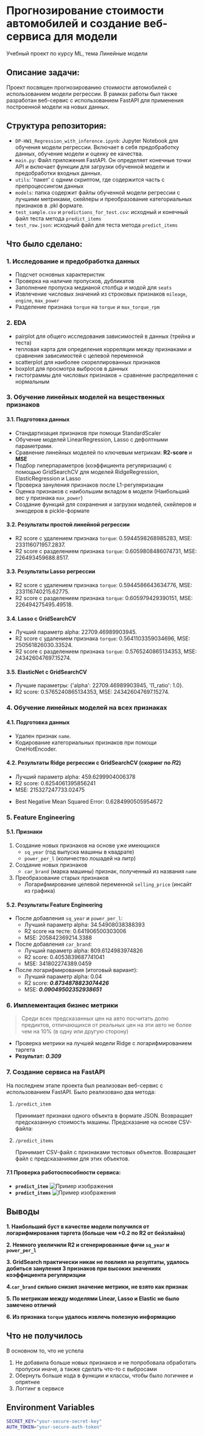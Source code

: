 # Прогнозирование стоимости автомобилей и создание веб-сервиса для модели

Учебный проект по курсу ML, тема Линейные модели

## Описание задачи:
Проект посвящен прогнозированию стоимости автомобилей с использованием модели регрессии. В рамках работы был также разработан веб-сервис с использованием FastAPI для применения построенной модели на новых данных.

## Структура репозитория:
* `DP-HW1_Regression_with_inference.ipynb`: Jupyter Notebook для обучения модели регрессии. Включает в себя предобработку данных, обучение модели и оценку ее качества.
* `main.py`: Файл приложения FastAPI. Он определяет конечные точки API и включает функции для загрузки обученной модели и предобработки входных данных.
* `utils`: 'пакет' с одним скриптом, где содержится часть с препроцессингом данных
* `models`: папка содержит файлы обученной модели регрессии с лучшими метриками, скейлеры и преобразование категориальных признаков в .pkl формате.
* `test_sample.csv` и `predictions_for_test.csv`: исходный и конечный файл теста метода `predict_items`
* `test_row.json`: исходный файл для теста метода `predict_items`

## Что было сделано:
### **1. Исследование и предобработка данных**  
   * Подсчет основных характеристик 
   * Проверка на наличие пропусков, дубликатов
   * Заполнение пропуска медианой столбца и модой для `seats`
   * Извлечение числовых значений из строковых признаков `mileage`, `engine`, `max_power`
   * Разделение признака `torque` на `torque` и `max_torque_rpm` 

### **2. EDA**  
   * pairplot для общего исследования зависимостей в данных (трейна и теста) 
   * тепловая карта для определения корреляции между признаками и сравнения зависимостей с целевой переменной
   * scatterplot для наиболее скореллированных признаков
   * boxplot для просмотра выбросов в данных
   * гистограммы для числовых признаков + сравнение распределения с нормальным

### **3. Обучение линейных моделей на вещественных признаков**

#### 3.1. Подготовка данных
* Стандартизация признаков при помощи StandardScaler
* Обучение моделей LinearRegression, Lasso с дефолтными параметрами.
* Сравнение линейных моделей по ключевым метрикам: **R2-score** и **MSE**
* Подбор гиперпараметров (коэффициента регуляризации) с помощью GridSearchCV для моделей RidgeRegression, ElasticRegression и Lasso
* Проверка зануления признаков после L1-регуляризации
* Оценка признаков с наибольшим вкладом в модели (Наибольший вес у признака `max_power`)
* Создание функций для сохранения и загрузки моделей, скейлеров и энкодеров в pickle-формате

#### 3.2. Результаты простой линейной регрессии
- R2 score с удалением признака `torque`: 0.5944598268985283, MSE: 233116071957.2837.
- R2 score с разделением признака `torque`: 0.6059808486074731, MSE: 226493459688.8517.

#### 3.3. Результаты Lasso регрессии
- R2 score с удалением признака `torque`: 0.5944586643634776, MSE: 233116740215.62775.
- R2 score с разделением признака `torque`: 0.605979429390151, MSE: 226494275495.49518.

#### 3.4. Lasso с GridSearchCV
- Лучший параметр alpha: 22709.46989903945.
- R2 score с удалением признака `torque`: 0.5641103359034696, MSE: 250561826030.33524.
- R2 score с разделением признака `torque`: 0.5765240865134353, MSE: 243426047697.15274.

#### 3.5. ElasticNet с GridSearchCV
- Лучшие параметры: {'alpha': 22709.46989903945, 'l1_ratio': 1.0}.
- R2 score: 0.5765240865134353, MSE: 243426047697.15274.

### 4. Обучение линейных моделей на всех признаках
#### 4.1. Подготовка данных
- Удален признак `name`.
- Кодирование категориальных признаков при помощи OneHotEncoder.

#### 4.2. Результаты Ridge регрессии с GridSearchCV (скоринг по 𝑅2)
- Лучший параметр alpha: 459.6299904006378
- R2 score: 0.6254061395856241
- MSE: 215327247733.02475
* Best Negative Mean Squared Error: 0.6284990505954672

### 5. Feature Engineering
#### 5.1. Признаки
1. Создание новых признаков на основе уже имеющихся
    * `sq_year` (год выпуска машины в квадрате)
   * `power_per_l` (количество лошадей на литр)
2. Создание новых признаков 
   *  `car_brand` (марка машины) признак, полученный из названия `name`
3. Преобразование старых признаков
   * Логарифмирование целевой переменной `selling_price` (инсайт из графика)

#### 5.2. Результаты Feature Engineering
- После добавления `sq_year` и `power_per_l`:
  - Лучший параметр alpha: 34.54908038388393
  - R2 score на тесте: 0.641906500303006
  - MSE: 205842369214.3388
- После добавления `car_brand`:
  - Лучший параметр alpha: 809.6124983974826
  - R2 score: 0.4053839687741041
  - MSE: 341802274389.0459
- После логарифмирования (итоговый вариант):
  - Лучший параметр alpha: 0.04
  - R2 score: _**0.8734878823074426**_ 
  - MSE: _**0.09049502352938651**_

### 6. Имплементация бизнес метрики

> Среди всех предсказанных цен на авто посчитать долю предиктов, отличающихся от реальных цен на эти авто не более чем на 10% (в одну или другую сторону)

* Проверка метрики на лучшей модели Ridge с логарифмированием таргета 
* **Результат:** _**0.309**_

### 7. Создание сервиса на FastAPI
На последнем этапе проекта был реализован веб-сервис с использованием FastAPI. Было реализовано два метода:

1. `/predict_item`

    Принимает признаки одного объекта в формате JSON.
Возвращает предсказанную стоимость машины.
Предсказание на основе CSV-файла:

2. `/predict_items` 

    Принимает CSV-файл с признаками тестовых объектов.
   Возвращает файл с предсказаниями для этих объектов.

#### 7.1 Проверка работоспособности сервиса:
* **`predict_item`**
![Пример изображения](imgs/predict_item.png)
* **`predict_items`**
![Пример изображения](imgs/predict_items.png)

## Выводы

**1. Наибольший буст в качестве модели получился от логарифмирования таргета (больше чем +0.2 по R2 от бейзлайна)**

**2. Немного увеличили R2 и сгенерированные фичи `sq_year` и `power_per_l`**

**3. GridSearch практически никак не повлиял на резултаты, удалось добиться зануления 3 признаков при высоких значениях коэффициента регуляризции**

**4.`car_brand` сильно снизил значение метрики, не взято как признак**

**5. По метрикам между моделями Linear, Lasso и Elastic не было замечено отличий**

**6. Из признака `torque` удалось извлечь полезную информацию**

## Что не получилось
В основном то, что не успела
1. Не добавила больше новых признаков и не попробовала обработать пропуски иначе, а также сделать что-то с выбросами
2. Обернуть больше кода в функции и классы, чтобы было логичнее и опрятнее
3. Логгинг в сервисе 


## Environment Variables
```bash
SECRET_KEY="your-secure-secret-key"
AUTH_TOKEN="your-secure-auth-token"

```
